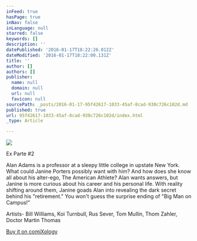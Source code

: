 ```yaml
---
inFeed: true
hasPage: true
inNav: false
inLanguage: null
starred: false
keywords: []
description: ''
datePublished: '2016-01-17T18:22:26.012Z'
dateModified: '2016-01-17T18:22:00.131Z'
title: ''
author: []
authors: []
publisher:
  name: null
  domain: null
  url: null
  favicon: null
sourcePath: _posts/2016-01-17-95f42617-1033-45af-8cad-930c726c102d.md
published: true
url: 95f42617-1033-45af-8cad-930c726c102d/index.html
_type: Article

---
```

![](https://the-grid-user-content.s3-us-west-2.amazonaws.com/768d3349-2d71-4c85-a7bc-177cc5cb4e1f.jpg)

Ex Parte \#2 

Alan Adams is a professor at a sleepy little college in upstate New York. What could Janine Porters possibly want with him? And how does she know all about his alter-ego, The American Athlete? Alan wants answers, but Janine is more curious about his career and his personal life. With reality shifting around them, Janine goads Alan into revealing the dark secret behind his "retirement." You won't guess the surprise ending of "Big Man on Campus!" 

Artists- Bill Williams, Koi Turnbull, Rus Sever, Tom Mullin, Thom Zahler, Doctor Martin Thomas

[Buy it on comiXology][0]

[0]: https://www.comixology.com/Ex-Parte-2/digital-comic/28216